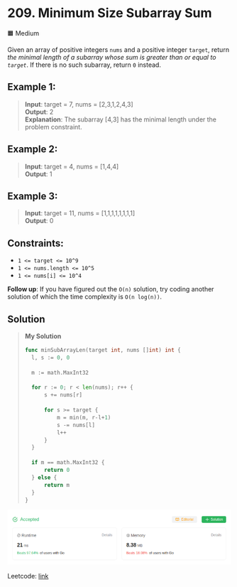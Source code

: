 # 209. Minimum Size Subarray Sum
🟧 Medium

Given an array of positive integers `nums` and a positive integer `target`, return *the minimal length of a 
subarray whose sum is greater than or equal to `target`*. If there is no such subarray, return `0` instead.

## Example 1:
> **Input**: target = 7, nums = [2,3,1,2,4,3] \
> **Output**: 2 \
> **Explanation**: The subarray [4,3] has the minimal length under the problem constraint.

## Example 2:
> **Input**: target = 4, nums = [1,4,4] \
> **Output**: 1

## Example 3:
> **Input**: target = 11, nums = [1,1,1,1,1,1,1,1] \
> **Output**: 0
 

## Constraints:

* `1 <= target <= 10^9`
* `1 <= nums.length <= 10^5`
* `1 <= nums[i] <= 10^4`

**Follow up**: If you have figured out the `O(n)` solution, try coding another solution of which the time complexity is `O(n log(n))`.

## Solution
> **My Solution**
> ```go
> func minSubArrayLen(target int, nums []int) int {
> 	l, s := 0, 0
> 
> 	m := math.MaxInt32
> 
> 	for r := 0; r < len(nums); r++ {
> 		s += nums[r]
> 
> 		for s >= target {
> 			m = min(m, r-l+1)
> 			s -= nums[l]
> 			l++
> 		}
> 	}
> 
> 	if m == math.MaxInt32 {
> 		return 0
> 	} else {
> 		return m
> 	}
> }
> ```

![result](209.png)

Leetcode: [link](https://leetcode.com/problems/minimum-size-subarray-sum/description/)    